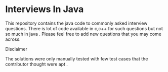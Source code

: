 # Interviews In Java

This repository contains the java code to commonly asked interview questions. There is lot of code available in c,c++ for such questions
but not so much in java . Please feel free to add new questions that you may come across.

Disclaimer

The solutions were only manually tested with few test cases that the contributor thought were apt .
